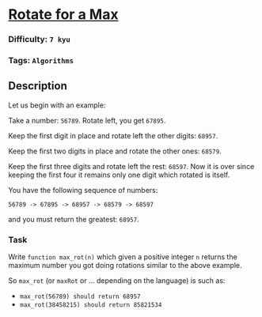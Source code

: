 # [Rotate for a Max](https://www.codewars.com/kata/56a4872cbb65f3a610000026)

### Difficulty: `7 kyu`

### Tags: `Algorithms`

## Description

Let us begin with an example:

Take a number: `56789`. Rotate left, you get `67895`.

Keep the first digit in place and rotate left the other digits: `68957`.

Keep the first two digits in place and rotate the other ones: `68579`.

Keep the first three digits and rotate left the rest: `68597`. Now it is over since keeping the first four it remains only one digit which rotated is itself.

You have the following sequence of numbers:

`56789 -> 67895 -> 68957 -> 68579 -> 68597`

and you must return the greatest: `68957`.

### Task

Write `function max_rot(n)` which given a positive integer `n` returns the maximum number you got doing rotations similar to the above example.

So `max_rot` (or `maxRot` or ... depending on the language) is such as:

- `max_rot(56789) should return 68957`
- `max_rot(38458215) should return 85821534`

